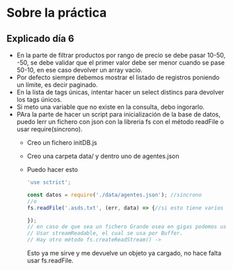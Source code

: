 # Sobre la práctica

## Explicado día 6

- En la parte de filtrar productos por rango de precio se debe pasar 10-50, -50, se debe validar que el primer valor debe ser menor cuando se pase 50-10, en ese caso devolver un array vacio.
- Por defecto siempre debemos mostrar el listado de registros poniendo un límite, es decir paginado.
- En la lista de tags únicas, intentar hacer un select distincs para devolver los tags únicos.
- Si meto una variable que no existe en la consulta, debo ingorarlo.
- PAra la parte de hacer un script para inicialización de la base de datos, puedo lerr un fichero con json con la libreria fs con el método readFile o usar require(sincrono).
  - Creo un fichero initDB.js
  - Creo una carpeta data/ y dentro uno de agentes.json
  - Puedo hacer esto 
    ```js
    'use sctrict';

    const datos = require('./data/agentes.json'); //sincrono
    //o
    fs.readFile('.asds.txt', (err, data) => {//si esto tiene varios gigas no es recomendable xq se desborda la memoria

    });
    // en caso de que sea un fichero Grande osea en gigas podemos usar un buffer.
    // Usar streamReadable, el cual se usa por Buffer.
    // Hay otro método fs.createReadStream() -> 
    
    ```

    Esto ya me sirve y me devuelve un objeto ya cargado, no hace falta usar fs.readFile.